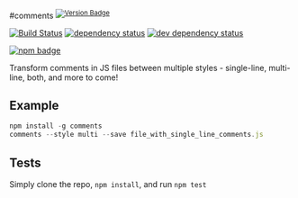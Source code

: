 #comments <sup>[![Version Badge][2]][1]</sup>

[![Build Status][3]][4] [![dependency status][5]][6] [![dev dependency status][7]][8]

[![npm badge][9]][1]

Transform comments in JS files between multiple styles - single-line, multi-line, both, and more to come!

## Example

```js
npm install -g comments
comments --style multi --save file_with_single_line_comments.js
```

## Tests
Simply clone the repo, `npm install`, and run `npm test`

[1]: https://npmjs.org/package/comments
[2]: http://vb.teelaun.ch/ljharb/node-comments.svg
[3]: https://travis-ci.org/ljharb/node-comments.svg
[4]: https://travis-ci.org/ljharb/node-comments
[5]: https://david-dm.org/ljharb/node-comments.svg
[6]: https://david-dm.org/ljharb/node-comments
[7]: https://david-dm.org/ljharb/node-comments/dev-status.svg
[8]: https://david-dm.org/ljharb/node-comments#info=devDependencies
[9]: https://nodei.co/npm/comments.png?downloads=true&stars=true

